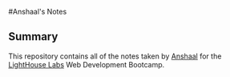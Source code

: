 #Anshaal's Notes

## Summary
This repository contains all of the notes taken by [Anshaal](https://github.com/AnshaalHussain/lighthouse-web-notes/blob/master/README.md) for the [LightHouse Labs](https://www.lighthouselabs.ca/) Web Development Bootcamp.